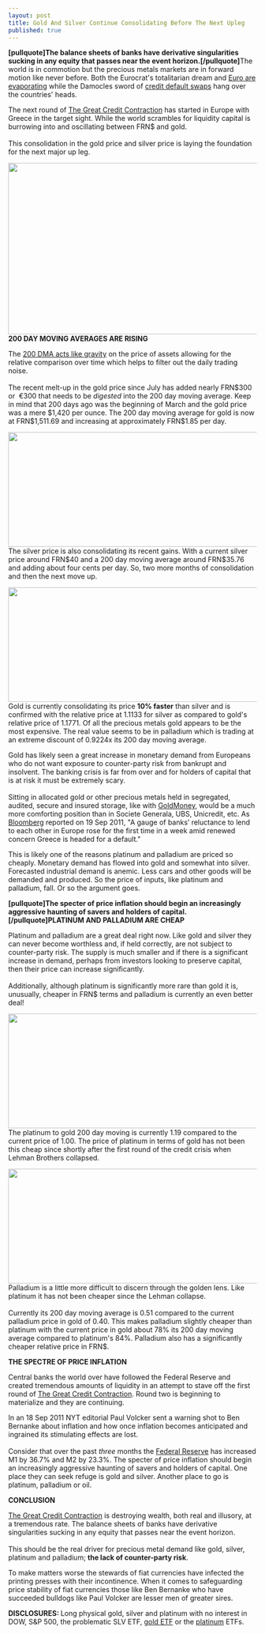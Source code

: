 ```yaml
---
layout: post
title: Gold And Silver Continue Consolidating Before The Next Upleg
published: true
---
```

<p><strong>[pullquote]The balance sheets of banks have derivative singularities sucking in any equity that passes near the event horizon.[/pullquote]</strong>The world is in commotion but the precious metals markets are in forward motion like never before. Both the Eurocrat's totalitarian dream and <a title="euro are evaporating" href="http://www.runtogold.com/2010/04/euro-gold-and-the-euro-zone/" target="_blank">Euro are evaporating</a> while the Damocles sword of <a title="credit default swaps" href="http://www.runtogold.com/2010/03/credit-default-swapsimf-gold/" target="_blank">credit default swaps</a> hang over the countries' heads.</p>
<p>The next round of <a title="the great credit contraction" href="http://www.creditcontraction.com" target="_blank">The Great Credit Contraction</a> has started in Europe with Greece in the target sight. While the world scrambles for liquidity capital is burrowing into and oscillating between FRN$ and gold. <br/><br/>This consolidation in the gold price and silver price is laying the foundation for the next major up leg.<img src="{{ site.baseurl }}/images/190911.jpg" alt="" width="1" height="1" border="0" /></p>
<p><img class="aligncenter" title="euro gold price" src="{{ site.baseurl }}/images/euro-gold-19-sep-2011.jpg" alt="" width="520" height="347" /><strong>200 DAY MOVING AVERAGES ARE RISING</strong></p>
<p>The <a title="200 day moving average" href="http://www.runtogold.com/2010/07/200-day-moving-average/" target="_blank">200 DMA acts like gravity</a> on the price of assets allowing for the relative comparison over time which helps to filter out the daily trading noise. <br/><br/>The recent melt-up in the gold price since July has added nearly FRN$300 or  €300 that needs to be <em>digested</em> into the 200 day moving average. Keep in mind that 200 days ago was the beginning of March and the gold price was a mere $1,420 per ounce. The 200 day moving average for gold is now at FRN$1,511.69 and increasing at approximately FRN$1.85 per day.</p>
<p><img class="aligncenter" title="gold price" src="{{ site.baseurl }}/images/gold-15-sep-2011.jpg" alt="" width="520" height="232" />The silver price is also consolidating its recent gains. With a current silver price around FRN$40 and a 200 day moving average around FRN$35.76 and adding about four cents per day. So, two more months of consolidation and then the next move up.</p>
<p><img class="aligncenter" title="silver price" src="{{ site.baseurl }}/images/silver-15-sep-2011.jpg" alt="" width="520" height="232" />Gold is currently consolidating its price <strong>10% faster</strong> than silver and is confirmed with the relative price at 1.1133 for silver as compared to gold's relative price of 1.1771. Of all the precious metals gold appears to be the most expensive. The real value seems to be in palladium which is trading at an extreme discount of 0.9224x its 200 day moving average.</p>
<p>Gold has likely seen a great increase in monetary demand from Europeans who do not want exposure to counter-party risk from bankrupt and insolvent. The banking crisis is far from over and for holders of capital that is at risk it must be extremely scary. <br/><br/>Sitting in allocated gold or other precious metals held in segregated, audited, secure and insured storage, like with <a title="goldmoney" href="http://www.runtogold.com/goldmoney" target="_blank">GoldMoney</a>, would be a much more comforting position than in Societe Generala, UBS, Unicredit, etc. As <a title="bloomberg" href="http://www.bloomberg.com/news/2011-09-19/banks-more-reluctant-to-lend-amid-bets-greece-close-to-default.html" target="_blank">Bloomberg</a> reported on 19 Sep 2011, "A gauge of banks’ reluctance to lend to each other in Europe rose for the first time in a week amid renewed concern Greece is headed for a default."</p>
<p>This is likely one of the reasons platinum and palladium are priced so cheaply. Monetary demand has flowed into gold and somewhat into silver. Forecasted industrial demand is anemic. Less cars and other goods will be demanded and produced. So the price of inputs, like platinum and palladium, fall. Or so the argument goes.</p>
<p><strong>[pullquote]The specter of price inflation should begin an increasingly aggressive haunting of savers and holders of capital.[/pullquote]PLATINUM AND PALLADIUM ARE CHEAP</strong></p>
<p>Platinum and palladium are a great deal right now. Like gold and silver they can never become worthless and, if held correctly, are not subject to counter-party risk. The supply is much smaller and if there is a significant increase in demand, perhaps from investors looking to preserve capital, then their price can increase significantly. <br/><br/>Additionally, although platinum is significantly more rare than gold it is, unusually, cheaper in FRN$ terms and palladium is currently an even better deal!</p>
<p><img class="aligncenter" title="platinum gold price" src="{{ site.baseurl }}/images/platinum-gold-price-19-sep-2011.jpg" alt="" width="520" height="232" />The platinum to gold 200 day moving is currently 1.19 compared to the current price of 1.00. The price of platinum in terms of gold has not been this cheap since shortly after the first round of the credit crisis when Lehman Brothers collapsed.</p>
<p><img class="aligncenter" title="palladium gold price" src="{{ site.baseurl }}/images/palladium-gold-price-19-sep-2011.jpg" alt="" width="520" height="232" />Palladium is a little more difficult to discern through the golden lens. Like platinum it has not been cheaper since the Lehman collapse. <br/><br/>Currently its 200 day moving average is 0.51 compared to the current palladium price in gold of 0.40. This makes palladium slightly cheaper than platinum with the current price in gold about 78% its 200 day moving average compared to platinum's 84%. Palladium also has a significantly cheaper relative price in FRN$.</p>
<p><strong>THE SPECTRE OF PRICE INFLATION</strong></p>
<p>Central banks the world over have followed the Federal Reserve and created tremendous amounts of liquidity in an attempt to stave off the first round of <a title="the great credit contraction" href="http://www.creditcontraction.com" target="_blank">The Great Credit Contraction</a>. Round two is beginning to materialize and they are continuing.</p>
<p>In an 18 Sep 2011 NYT editorial Paul Volcker sent a warning shot to Ben Bernanke about inflation and how once inflation becomes anticipated and ingrained its stimulating effects are lost. <br/><br/>Consider that over the past <em>three</em> months the <a title="federal reserve" href="http://federalreserve.gov/releases/h6/current/default.htm" target="_blank">Federal Reserve</a> has increased M1 by 36.7% and M2 by 23.3%. The specter of price inflation should begin an increasingly aggressive haunting of savers and holders of capital. One place they can seek refuge is gold and silver. Another place to go is platinum, palladium or oil.</p>
<p><strong>CONCLUSION</strong></p>
<p><a title="the great credit contraction" href="http://www.creditcontraction.com" target="_blank">The Great Credit Contraction</a> is destroying wealth, both real and illusory, at a tremendous rate. The balance sheets of banks have derivative singularities sucking in any equity that passes near the event horizon. <br/><br/>This should be the real driver for precious metal demand like gold, silver, platinum and palladium; <strong>the lack of counter-party risk</strong>.</p>
<p>To make matters worse the stewards of fiat currencies have infected the printing presses with their incontinence. When it comes to safeguarding price stability of fiat currencies those like Ben Bernanke who have succeeded bulldogs like Paul Volcker are lesser men of greater sires.</p>
<p><strong>DISCLOSURES: </strong>Long physical gold, silver and platinum with no interest in DOW, S&amp;P 500, the problematic SLV ETF, <a title="gld etf" href="http://www.runtogold.com/2009/02/another-problem-with-the-gld-etf/" target="_blank">gold ETF</a> or the <a title="platinum" href="http://www.runtogold.com/2010/01/is-platinum-overvalued/" target="_blank">platinum</a> ETFs.</p>
